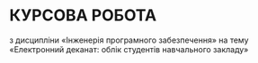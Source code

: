 # КУРСОВА РОБОТА
з дисципліни «Інженерія програмного забезпечення»
на тему «Електронний деканат: облік студентів навчального закладу»

